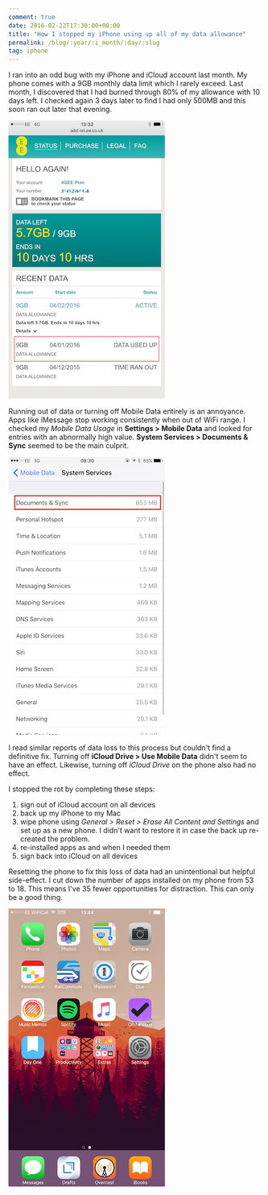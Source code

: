 ```yaml
---
comment: true
date: 2016-02-22T17:30:00+00:00
title: "How I stopped my iPhone using up all of my data allowance"
permalink: /blog/:year/:i_month/:day/:slug
tag: iphone
---
```

I ran into an odd bug with my iPhone and iCloud account last month. My phone
comes with a 9GB monthly data limit which I rarely exceed. Last month, I
discovered that I had burned through 80% of my allowance with 10 days left. I
checked again 3 days later to find I had only 500MB and this soon ran out
later that evening.

<img src="/img/data-ran-out.png" class="img-fluid" alt="TBC" loading="lazy">

Running out of data or turning off Mobile Data entirely is an annoyance. Apps
like iMessage stop working consistently when out of WiFi range. I checked my
_Mobile Data Usage_ in **Settings > Mobile Data** and looked for entries with
an abnormally high value. **System Services > Documents & Sync** seemed to be
the main culprit.

<img src="/img/docs-sync.png" class="img-fluid" alt="TBC" loading="lazy">

I read similar reports of data loss to this process but couldn't find a
definitive fix. Turning off **iCloud Drive > Use Mobile Data** didn't seem to
have an effect. Likewise, turning off _iCloud Drive_ on the phone also had no
effect.

I stopped the rot by completing these steps:

  1. sign out of iCloud account on all devices
  2. back up my iPhone to my Mac
  3. wipe phone using _General > Reset > Erase All Content and Settings_ and set up as a new phone. I didn't want to restore it in case the back up re-created the problem.
  4. re-installed apps as and when I needed them
  5. sign back into iCloud on all devices

Resetting the phone to fix this loss of data had an unintentional but helpful
side-effect. I cut down the number of apps installed on my phone from 53 to
18. This means I've 35 fewer opportunities for distraction. This can only be a
good thing.

<img src="/img/new-home-screen.png" class="img-fluid" alt="TBC" loading="lazy">

